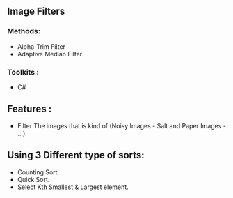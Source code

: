 ## Image Filters

### Methods:

* Alpha-Trim Filter
* Adaptive Median Filter

### Toolkits :

* C#

## Features :

* Filter The images that is kind of (Noisy Images - Salt and Paper Images - ...).

## Using 3 Different type of sorts:

* Counting Sort.
* Quick Sort.
* Select Kth Smallest & Largest element.
